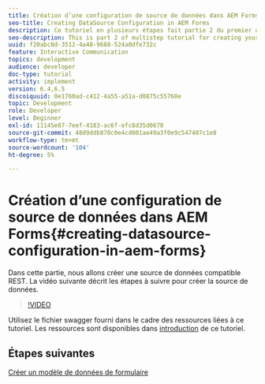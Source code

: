 ```yaml
---
title: Création d’une configuration de source de données dans AEM Forms, partie 2
seo-title: Creating DataSource Configuration in AEM Forms
description: Ce tutoriel en plusieurs étapes fait partie 2 du premier document de communication interactive. Dans cette partie, nous allons créer une source de données compatible REST.  La vidéo suivante décrit les étapes à suivre pour créer la source de données.
seo-description: This is part 2 of multistep tutorial for creating your first interactive communications document. In this part, we will create a REST backed data source.  The following video walks thru the steps to create the data source.
uuid: f20abc8d-3512-4a48-9688-524a0dfe732c
feature: Interactive Communication
topics: development
audience: developer
doc-type: tutorial
activity: implement
version: 6.4,6.5
discoiquuid: 0e1760ad-c412-4a55-a51a-d0875c55768e
topic: Development
role: Developer
level: Beginner
exl-id: 11145e87-7eef-4183-ac6f-efc8d35d0670
source-git-commit: 48d9ddb870c0e4cd001ae49a3f0e9c547407c1e8
workflow-type: tm+mt
source-wordcount: '104'
ht-degree: 5%

---
```


# Création d’une configuration de source de données dans AEM Forms{#creating-datasource-configuration-in-aem-forms}

Dans cette partie, nous allons créer une source de données compatible REST.  La vidéo suivante décrit les étapes à suivre pour créer la source de données.

>[!VIDEO](https://video.tv.adobe.com/v/22344?quality=12&learn=on)

Utilisez le fichier swagger fourni dans le cadre des ressources liées à ce tutoriel. Les ressources sont disponibles dans [introduction](introduction.md) de ce tutoriel.

## Étapes suivantes

[Créer un modèle de données de formulaire](./partthree.md)
